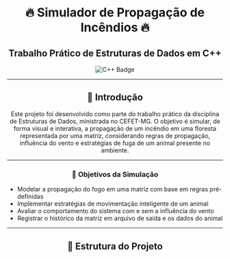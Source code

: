 <h1 align="center">🔥 Simulador de Propagação de Incêndios 🔥</h1>

<h2 align="center">Trabalho Prático de Estruturas de Dados em C++</h2>

<p align="center">
  <img src="https://img.shields.io/badge/C++-00599C?style=for-the-badge&logo=c%2B%2B&logoColor=white" alt="C++ Badge">
</p>

---

<h2 align="center">📘 Introdução</h2>

<p align="center">Este projeto foi desenvolvido como parte do trabalho prático da disciplina de Estruturas de Dados, ministrada no CEFET-MG. O objetivo é simular, de forma visual e interativa, a propagação de um incêndio em uma floresta representada por uma matriz, considerando regras de propagação, influência do vento e estratégias de fuga de um animal presente no ambiente.</p>

---

<h3 align="center">🎯 Objetivos da Simulação</h3>

<ul>
  <li> Modelar a propagação do fogo em uma matriz com base em regras pré-definidas</li>
  <li> Implementar estratégias de movimentação inteligente de um animal</li>
  <li> Avaliar o comportamento do sistema com e sem a influência do vento</li>
  <li> Registrar o histórico da matriz em arquivo de saída e os dados do animal</li>
</ul>

---

<h2 align="center">📁 Estrutura do Projeto</h2>

